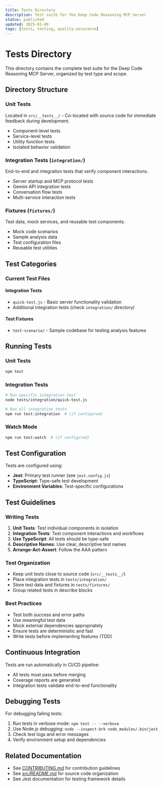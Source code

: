 ```yaml
---
title: Tests Directory
description: Test suite for the Deep Code Reasoning MCP Server
status: published
updated: 2025-01-09
tags: [tests, testing, quality-assurance]
---
```


# Tests Directory

This directory contains the complete test suite for the Deep Code Reasoning MCP Server, organized by test type and scope.

## Directory Structure

### Unit Tests

Located in `src/__tests__/` - Co-located with source code for immediate feedback during development.

- Component-level tests
- Service-level tests  
- Utility function tests
- Isolated behavior validation

### Integration Tests (`integration/`)

End-to-end and integration tests that verify component interactions.

- Server startup and MCP protocol tests
- Gemini API integration tests
- Conversation flow tests
- Multi-service interaction tests

### Fixtures (`fixtures/`)

Test data, mock services, and reusable test components.

- Mock code scenarios
- Sample analysis data
- Test configuration files
- Reusable test utilities

## Test Categories

### Current Test Files

#### Integration Tests

- `quick-test.js` - Basic server functionality validation
- Additional integration tests (check `integration/` directory)

#### Test Fixtures

- `test-scenario/` - Sample codebase for testing analysis features

## Running Tests

### Unit Tests

```bash
npm test
```

### Integration Tests

```bash
# Run specific integration test
node tests/integration/quick-test.js

# Run all integration tests
npm run test:integration  # (if configured)
```

### Watch Mode

```bash
npm run test:watch  # (if configured)
```

## Test Configuration

Tests are configured using:

- **Jest**: Primary test runner (see `jest.config.js`)
- **TypeScript**: Type-safe test development
- **Environment Variables**: Test-specific configurations

## Test Guidelines

### Writing Tests

1. **Unit Tests**: Test individual components in isolation
2. **Integration Tests**: Test component interactions and workflows
3. **Use TypeScript**: All tests should be type-safe
4. **Descriptive Names**: Use clear, descriptive test names
5. **Arrange-Act-Assert**: Follow the AAA pattern

### Test Organization

- Keep unit tests close to source code (`src/__tests__/`)
- Place integration tests in `tests/integration/`
- Store test data and fixtures in `tests/fixtures/`
- Group related tests in describe blocks

### Best Practices

- Test both success and error paths
- Use meaningful test data
- Mock external dependencies appropriately
- Ensure tests are deterministic and fast
- Write tests before implementing features (TDD)

## Continuous Integration

Tests are run automatically in CI/CD pipeline:

- All tests must pass before merging
- Coverage reports are generated
- Integration tests validate end-to-end functionality

## Debugging Tests

For debugging failing tests:

1. Run tests in verbose mode: `npm test -- --verbose`
2. Use Node.js debugging: `node --inspect-brk node_modules/.bin/jest`
3. Check test logs and error messages
4. Verify environment setup and dependencies

## Related Documentation

- See [CONTRIBUTING.md](../CONTRIBUTING.md) for contribution guidelines
- See [src/README.md](../src/README.md) for source code organization
- See Jest documentation for testing framework details
